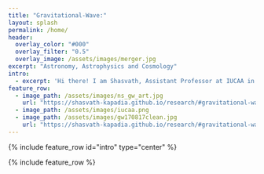 ```yaml
---
title: "Gravitational-Wave:"
layout: splash
permalink: /home/
header:
  overlay_color: "#000"
  overlay_filter: "0.5"
  overlay_image: /assets/images/merger.jpg
excerpt: "Astronomy, Astrophysics and Cosmology"
intro: 
  - excerpt: 'Hi there! I am Shasvath, Assistant Professor at IUCAA in Pune, India. Welcome to my personal website! Here you will find details about my research, most of which concerns gravitational-wave (GW) astronomy, with a special focus on how GWs can inform and enrich other topics in astrophysics, cosmology and fundamental physics. Click on the tabs above to know more.'
feature_row:
  - image_path: /assets/images/ns_gw_art.jpg
    url: "https://shasvath-kapadia.github.io/research/#gravitational-waves" 
  - image_path: /assets/images/iucaa.png
  - image_path: /assets/images/gw170817clean.jpg
    url: "https://shasvath-kapadia.github.io/research/#gravitational-wave-data-analysis"
---
```


{% include feature_row id="intro" type="center" %}

{% include feature_row %}
